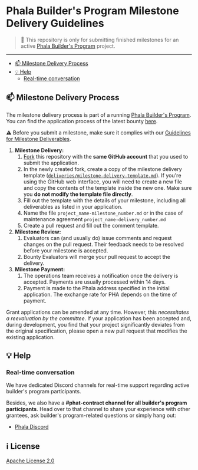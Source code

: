 # Phala Builder's Program Milestone Delivery Guidelines <!-- omit in toc -->

> **:loudspeaker:** This repository is only for submitting finished milestones for an active [Phala Builder's Program](https://docs.phala.network/developers/phat-contract/builders-program) project.

---

- [:mailbox: Milestone Delivery Process](#mailbox-milestone-delivery-process)
- [:bulb: Help](#bulb-help)
    - [Real-time conversation](#real-time-conversation)

## :mailbox: Milestone Delivery Process

The milestone delivery process is part of a running [Phala Builder's Program](https://docs.phala.network/developers/phat-contract/builders-program). You can find the application process of the latest bounty [here](https://github.com/smart-contract-bounty/Support-Docs/blob/master/milestone-deliverables-guidelines.md).

:warning: Before you submit a milestone, make sure it complies with our [Guidelines for Milestone Deliverables](./support/milestone-deliverables-guidelines.md).

1. **Milestone Delivery:**
    1. [Fork](https://github.com/Phala-Network/builders-program-milestone-delivery/fork) this repository with the **same GitHub account** that you used to submit the application.
    2. In the newly created fork, create a copy of the milestone delivery template ([`deliveries/milestone-delivery-template.md`](deliveries/milestone-delivery-template.md)). If you're using the GitHub web interface, you will need to create a new file and copy the contents of the template inside the new one. Make sure you **do not modify the template file directly**.
    5. Fill out the template with the details of your milestone, including all deliverables as listed in your application.
    4. Name the file `project_name-milestone_number.md` or in the case of maintenance agreement `project_name-delivery_number.md`
    5. Create a pull request and fill out the comment template.
2. **Milestone Review:**
    1. Evaluators can (and usually do) issue comments and request changes on the pull request. Their feedback needs to be resolved before your milestone is accepted.
    2. Bounty Evaluators will merge your pull request to accept the delivery.
3. **Milestone Payment:**
    1. The operations team receives a notification once the delivery is accepted. Payments are usually processed within 14 days.
    2. Payment is made to the Phala address specified in the initial application. The exchange rate for PHA depends on the time of payment.

Grant applications can be amended at any time. However, this _necessitates a reevaluation by the committee_. If your application has been accepted and, during development, you find that your project significantly deviates from the original specification, please open a new pull request that modifies the existing application.

## :bulb: Help

### Real-time conversation

We have dedicated Discord channels for real-time support regarding active builder's program participants.

Besides, we also have a **#phat-contract channel for all builder's program participants**. Head over to that channel to share your experience with other grantees, ask builder's program-related questions or simply hang out:

- [Phala Discord](https://discord.gg/u7BTV6C9)

## :information_source: License <!-- omit in toc -->

[Apache License 2.0](LICENSE)
